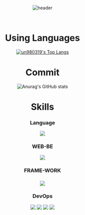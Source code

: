 <div align="center">
  
  ![header](https://capsule-render.vercel.app/api?type=cylinder&color=BE81F7&height=150&section=header&text=un980319&fontColor=000000&fontSize=70&animation=fadeIn&fontAlignY=55)
  
<br>

# Using Languages
[![un980319's Top Langs](https://github-readme-stats.vercel.app/api/top-langs/?username=un980319&layout=compact&theme=dark)](https://github.com/anuraghazra/github-readme-stats)

# Commit
![Anurag's GitHub stats](https://github-readme-stats.vercel.app/api?username=un980319&show_icons=true&theme=merko)


# Skills

<h3>Language</h3>

<img src = "https://img.shields.io/badge/C++-00599C?style=for-the-badge&logo=C%2B%2B&logoColor=white">

<h3>WEB-BE</h3>

<img src="https://img.shields.io/badge/XML-FF6600?style=plastic&logo=xml&logoColor=FFFFFF"/>

<h3>FRAME-WORK<h3>
<img src="https://img.shields.io/badge/OpenCV-27338e?logo=OpenCV&logoColor=white&style=for-the-badge"/></a>

<h3>DevOps</h3>

<a href="https://git-scm.com/" onClick=""><img src="https://img.shields.io/badge/Git-F05032?style=flat-square&logo=Git&logoColor=white"/></a>
<a href="https://github.com/" onClick=""><img src="https://img.shields.io/badge/GitHub-181717?style=flat-square&logo=GitHub&logoColor=white"/></a>
<a href="https://www.notion.so/ko-kr" onClick=""><img src="https://img.shields.io/badge/Notion-000000?style=flat-square&logo=Notion&logoColor=white"/></a>
<a href="https://visualstudio.microsoft.com/ko/" onClick=""><img src="https://img.shields.io/badge/VS-5C2D91?style=flat-square&logo=Visual Studio&logoColor=white"/></a>

